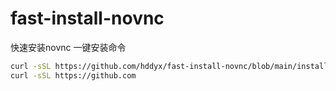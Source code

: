 # fast-install-novnc
快速安装novnc
一键安装命令
```sh
curl -sSL https://github.com/hddyx/fast-install-novnc/blob/main/install.sh -o install.sh && sudo bash install.sh
curl -sSL https://github.com
```